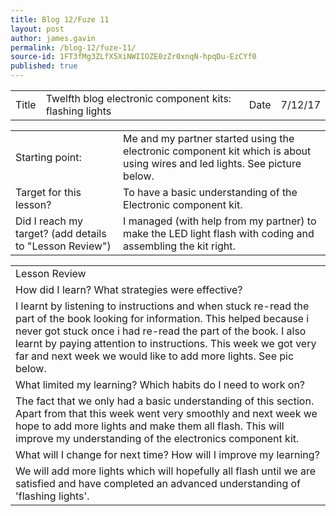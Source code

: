 ```yaml
---
title: Blog 12/Fuze 11
layout: post
author: james.gavin
permalink: /blog-12/fuze-11/
source-id: 1FT3fMg3ZLfX5XiNWIIOZE0zZr0xnqN-hpqDu-EzCYf0
published: true
---
```

<table>
  <tr>
    <td>Title</td>
    <td>Twelfth blog electronic component kits: flashing lights</td>
    <td>Date</td>
    <td>7/12/17</td>
  </tr>
</table>


<table>
  <tr>
    <td>Starting point:</td>
    <td>Me and my partner started using the electronic component kit which is about using wires and led lights. See picture below.</td>
  </tr>
  <tr>
    <td>Target for this lesson?</td>
    <td>To have a basic understanding of the Electronic component kit.</td>
  </tr>
  <tr>
    <td>Did I reach my target? 
(add details to "Lesson Review")</td>
    <td> I managed (with help from my partner) to make the LED light flash with coding and assembling the kit right.</td>
  </tr>
</table>


<table>
  <tr>
    <td>Lesson Review</td>
  </tr>
  <tr>
    <td>How did I learn? What strategies were effective? </td>
  </tr>
  <tr>
    <td>I learnt by listening to instructions and when stuck re-read the part of the book looking for information. This helped because i never got stuck once i had re-read the part of the book. I also learnt by paying attention to instructions. This week we got very far and next week we would like to add more lights. See pic below.
</td>
  </tr>
  <tr>
    <td>What limited my learning? Which habits do I need to work on? </td>
  </tr>
  <tr>
    <td>The fact that we only had a basic understanding of this section. Apart from that this week went very smoothly and next week we hope to add more lights and make them all flash. This will improve my understanding of the electronics component kit.</td>
  </tr>
  <tr>
    <td>What will I change for next time? How will I improve my learning?</td>
  </tr>
  <tr>
    <td>We will add more lights which will hopefully all flash until we are satisfied and have completed an advanced understanding of 'flashing lights'.</td>
  </tr>
</table>


